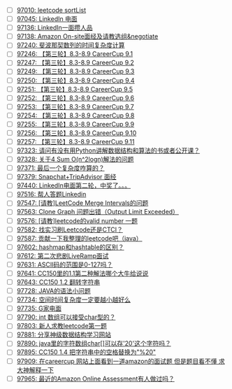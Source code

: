 - [ ] [97010: leetcode sortList](http://instant.1point3acres.com/thread/97010)
- [ ] [97045: LinkedIn 电面](http://instant.1point3acres.com/thread/97045)
- [ ] [97136: LinkedIn一面攒人品](http://instant.1point3acres.com/thread/97136)
- [ ] [97138: Amazon On-site面经及请教选组&amp;negotiate](http://instant.1point3acres.com/thread/97138)
- [ ] [97240: 斐波那契数列的时间复杂度计算](http://instant.1point3acres.com/thread/97240)
- [ ] [97246: 【第三轮】8.3-8.9  CareerCup 9.1](http://instant.1point3acres.com/thread/97246)
- [ ] [97247: 【第三轮】8.3-8.9 CareerCup 9.2](http://instant.1point3acres.com/thread/97247)
- [ ] [97249: 【第三轮】8.3-8.9 CareerCup 9.3](http://instant.1point3acres.com/thread/97249)
- [ ] [97250: 【第三轮】8.3-8.9 CareerCup 9.4](http://instant.1point3acres.com/thread/97250)
- [ ] [97251: 【第三轮】8.3-8.9 CareerCup 9.5](http://instant.1point3acres.com/thread/97251)
- [ ] [97252: 【第三轮】8.3-8.9 CareerCup 9.6](http://instant.1point3acres.com/thread/97252)
- [ ] [97253: 【第三轮】8.3-8.9 CareerCup 9.7](http://instant.1point3acres.com/thread/97253)
- [ ] [97254: 【第三轮】8.3-8.9 CareerCup 9.8](http://instant.1point3acres.com/thread/97254)
- [ ] [97255: 【第三轮】8.3-8.9 CareerCup 9.9](http://instant.1point3acres.com/thread/97255)
- [ ] [97256: 【第三轮】8.3-8.9 CareerCup 9.10](http://instant.1point3acres.com/thread/97256)
- [ ] [97257: 【第三轮】8.3-8.9 CareerCup 9.11](http://instant.1point3acres.com/thread/97257)
- [ ] [97323: 请问有没有用Python讲解数据结构和算法的书或者公开课？](http://instant.1point3acres.com/thread/97323)
- [ ] [97328: 关于4 Sum O(n^2logn)解法的问题](http://instant.1point3acres.com/thread/97328)
- [ ] [97371: 最后一个复杂度咋算的？](http://instant.1point3acres.com/thread/97371)
- [ ] [97379: Snapchat+TripAdvisor 面经](http://instant.1point3acres.com/thread/97379)
- [ ] [97440: LinkedIn电面第二轮，中奖了。。。](http://instant.1point3acres.com/thread/97440)
- [ ] [97516: 帮人答题Linkedin](http://instant.1point3acres.com/thread/97516)
- [ ] [97547: [请教]LeetCode Merge Intervals的问题](http://instant.1point3acres.com/thread/97547)
- [ ] [97563: Clone Graph 问题出错（Output Limit Exceeded）](http://instant.1point3acres.com/thread/97563)
- [ ] [97576: [请教]leetcode的valid number 一题](http://instant.1point3acres.com/thread/97576)
- [ ] [97582: 找实习刷Leetcode还是CTCI？](http://instant.1point3acres.com/thread/97582)
- [ ] [97587: 贡献一下我整理的leetcode吧（java）](http://instant.1point3acres.com/thread/97587)
- [ ] [97602: hashmap和hashtable的区别？](http://instant.1point3acres.com/thread/97602)
- [ ] [97612: 第二次悲剧LiveRamp面试](http://instant.1point3acres.com/thread/97612)
- [ ] [97631: ASCII码的范围是0-127吗？](http://instant.1point3acres.com/thread/97631)
- [ ] [97641: CC150里的1.1第二种解法哪个大牛给说说](http://instant.1point3acres.com/thread/97641)
- [ ] [97643: CC150 1.2 翻转字符串](http://instant.1point3acres.com/thread/97643)
- [ ] [97728: JAVA的语法小问题](http://instant.1point3acres.com/thread/97728)
- [ ] [97734: 空间时间复杂度一定要越小越好么](http://instant.1point3acres.com/thread/97734)
- [ ] [97735: G家电面](http://instant.1point3acres.com/thread/97735)
- [ ] [97790: int 数组可以接受char型的？](http://instant.1point3acres.com/thread/97790)
- [ ] [97803: 新人求教leetcode第一题](http://instant.1point3acres.com/thread/97803)
- [ ] [97881: 分享神级数据结构学习网站](http://instant.1point3acres.com/thread/97881)
- [ ] [97890: java里的字符数组char[]可以存'20'这个字符吗？](http://instant.1point3acres.com/thread/97890)
- [ ] [97895: CC150 1.4 把字符串中的空格替换为&quot;%20&quot;](http://instant.1point3acres.com/thread/97895)
- [ ] [97909: 在careercup 网站上面看到一道amazon的面试题 但是题目看不懂 求大神解释一下](http://instant.1point3acres.com/thread/97909)
- [ ] [97965: 最近的Amazon Online Assessment有人做过吗？](http://instant.1point3acres.com/thread/97965)
